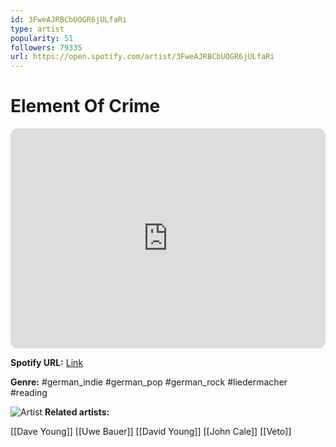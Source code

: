 ```yaml
---
id: 3FweAJRBCbUOGR6jULfaRi
type: artist
popularity: 51
followers: 79335
url: https://open.spotify.com/artist/3FweAJRBCbUOGR6jULfaRi
---
```

# Element Of Crime

<iframe style="border-radius:12px" src="https://open.spotify.com/embed/artist/3FweAJRBCbUOGR6jULfaRi" width="100%" height="352" frameBorder="0" allowfullscreen="" allow="autoplay; clipboard-write; encrypted-media; fullscreen; picture-in-picture" loading="lazy"></iframe>

**Spotify URL:** [Link](https://open.spotify.com/artist/3FweAJRBCbUOGR6jULfaRi)

**Genre:**  #german_indie #german_pop #german_rock #liedermacher #reading

![Artist](https://i.scdn.co/image/ab6761610000e5eba7a31f2fa5f6a0a382d20c08)
**Related artists:**

[[Dave Young]]
[[Uwe Bauer]]
[[David Young]]
[[John Cale]]
[[Veto]]
